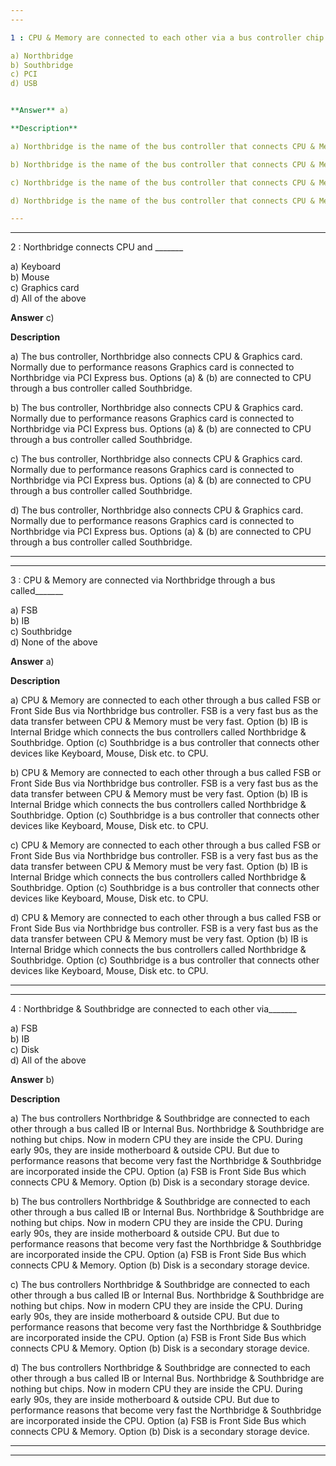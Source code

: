 ```yaml
---
---

1 : CPU & Memory are connected to each other via a bus controller chip called________

a) Northbridge  
b) Southbridge  
c) PCI  
d) USB


**Answer** a)

**Description**

a) Northbridge is the name of the bus controller that connects CPU & Memory. Option (b) Southbridge is another bus controller that connects other devices like Keyboard, Mouse, Disk etc. to CPU. Options (c) & (d) are other types of bus controllers.

b) Northbridge is the name of the bus controller that connects CPU & Memory. Option (b) Southbridge is another bus controller that connects other devices like Keyboard, Mouse, Disk etc. to CPU. Options (c) & (d) are other types of bus controllers.

c) Northbridge is the name of the bus controller that connects CPU & Memory. Option (b) Southbridge is another bus controller that connects other devices like Keyboard, Mouse, Disk etc. to CPU. Options (c) & (d) are other types of bus controllers.

d) Northbridge is the name of the bus controller that connects CPU & Memory. Option (b) Southbridge is another bus controller that connects other devices like Keyboard, Mouse, Disk etc. to CPU. Options (c) & (d) are other types of bus controllers.

---
```

---


2 : Northbridge connects CPU and _______

a) Keyboard  
b) Mouse  
c) Graphics card  
d) All of the above


**Answer** c)

**Description**

a) The bus controller, Northbridge also connects CPU & Graphics card. Normally due to performance reasons Graphics card is connected to Northbridge via PCI Express bus. Options (a) & (b) are connected to CPU through a bus controller called Southbridge.

b) The bus controller, Northbridge also connects CPU & Graphics card. Normally due to performance reasons Graphics card is connected to Northbridge via PCI Express bus. Options (a) & (b) are connected to CPU through a bus controller called Southbridge.

c) The bus controller, Northbridge also connects CPU & Graphics card. Normally due to performance reasons Graphics card is connected to Northbridge via PCI Express bus. Options (a) & (b) are connected to CPU through a bus controller called Southbridge.

d) The bus controller, Northbridge also connects CPU & Graphics card. Normally due to performance reasons Graphics card is connected to Northbridge via PCI Express bus. Options (a) & (b) are connected to CPU through a bus controller called Southbridge.

---
---


3 : CPU & Memory are connected via Northbridge through a bus called_______

a) FSB  
b) IB  
c) Southbridge  
d) None of the above 


**Answer** a)

**Description**

a) CPU & Memory are connected to each other through a bus called FSB or Front Side Bus via Northbridge bus controller. FSB is a very fast bus as the data transfer between CPU & Memory must be very fast. Option (b) IB is Internal Bridge which connects the bus controllers called Northbridge & Southbridge. Option (c) Southbridge is a bus controller that connects other devices like Keyboard, Mouse, Disk etc. to CPU.

b) CPU & Memory are connected to each other through a bus called FSB or Front Side Bus via Northbridge bus controller. FSB is a very fast bus as the data transfer between CPU & Memory must be very fast. Option (b) IB is Internal Bridge which connects the bus controllers called Northbridge & Southbridge. Option (c) Southbridge is a bus controller that connects other devices like Keyboard, Mouse, Disk etc. to CPU.

c) CPU & Memory are connected to each other through a bus called FSB or Front Side Bus via Northbridge bus controller. FSB is a very fast bus as the data transfer between CPU & Memory must be very fast. Option (b) IB is Internal Bridge which connects the bus controllers called Northbridge & Southbridge. Option (c) Southbridge is a bus controller that connects other devices like Keyboard, Mouse, Disk etc. to CPU.

d) CPU & Memory are connected to each other through a bus called FSB or Front Side Bus via Northbridge bus controller. FSB is a very fast bus as the data transfer between CPU & Memory must be very fast. Option (b) IB is Internal Bridge which connects the bus controllers called Northbridge & Southbridge. Option (c) Southbridge is a bus controller that connects other devices like Keyboard, Mouse, Disk etc. to CPU.

---
---


4 : Northbridge & Southbridge are connected to each other via_______

a) FSB  
b) IB  
c) Disk  
d) All of the above


**Answer** b)

**Description**

a) The bus controllers Northbridge & Southbridge are connected to each other through a bus called IB or Internal Bus. Northbridge & Southbridge are nothing but chips. Now in modern CPU they are inside the CPU. During early 90s, they are inside motherboard & outside CPU. But due to performance reasons that become very fast the Northbridge & Southbridge are incorporated inside the CPU. Option (a) FSB is Front Side Bus which connects CPU & Memory. Option (b) Disk is a secondary storage device.

b) The bus controllers Northbridge & Southbridge are connected to each other through a bus called IB or Internal Bus. Northbridge & Southbridge are nothing but chips. Now in modern CPU they are inside the CPU. During early 90s, they are inside motherboard & outside CPU. But due to performance reasons that become very fast the Northbridge & Southbridge are incorporated inside the CPU. Option (a) FSB is Front Side Bus which connects CPU & Memory. Option (b) Disk is a secondary storage device.

c) The bus controllers Northbridge & Southbridge are connected to each other through a bus called IB or Internal Bus. Northbridge & Southbridge are nothing but chips. Now in modern CPU they are inside the CPU. During early 90s, they are inside motherboard & outside CPU. But due to performance reasons that become very fast the Northbridge & Southbridge are incorporated inside the CPU. Option (a) FSB is Front Side Bus which connects CPU & Memory. Option (b) Disk is a secondary storage device.

d) The bus controllers Northbridge & Southbridge are connected to each other through a bus called IB or Internal Bus. Northbridge & Southbridge are nothing but chips. Now in modern CPU they are inside the CPU. During early 90s, they are inside motherboard & outside CPU. But due to performance reasons that become very fast the Northbridge & Southbridge are incorporated inside the CPU. Option (a) FSB is Front Side Bus which connects CPU & Memory. Option (b) Disk is a secondary storage device.

---
---










